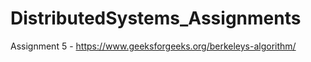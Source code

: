 # DistributedSystems_Assignments


Assignment 5 - https://www.geeksforgeeks.org/berkeleys-algorithm/
